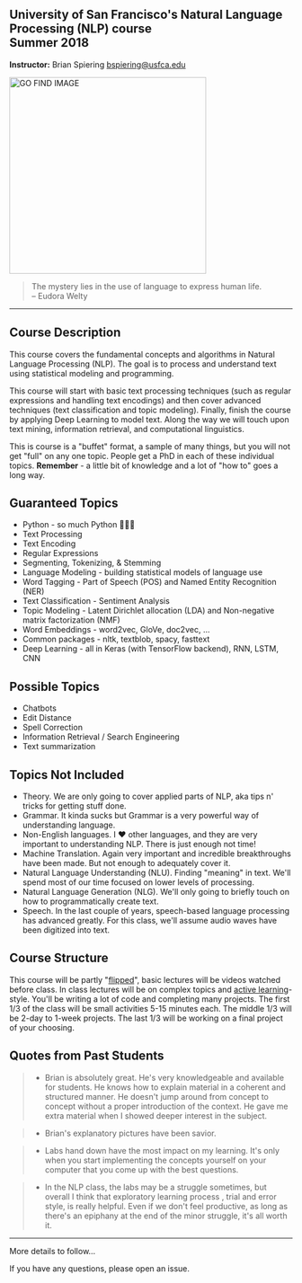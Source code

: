 University of San Francisco's Natural Language Processing (NLP) course <br> Summer 2018
------

__Instructor:__ Brian Spiering [bspiering@usfca.edu](mailto:bspiering@usfca.edu)  

<img src="https://pbs.twimg.com/media/BrPvG7wCMAAk6Qh.png" alt="GO FIND IMAGE" align="middle" style="width: 350px;"/>

> The mystery lies in the use of language to express human life.  
> – Eudora Welty 

----
Course Description
----
This course covers the fundamental concepts and algorithms in Natural Language Processing (NLP). The goal is to process and understand text using statistical modeling and programming.

This course will start with basic text processing techniques (such as regular expressions and handling text encodings) and then cover advanced techniques (text classification and topic modeling). Finally, finish the course by applying Deep Learning to model text. Along the way we will touch upon text mining, information retrieval, and computational linguistics.

This is course is a "buffet" format, a sample of many things, but you will not get "full" on any one topic. People get a PhD in each of these individual topics. __Remember__ - a little bit of knowledge and a lot of "how to" goes a long way.

Guaranteed Topics
----

- Python - so much Python 🐍🐍🐍
- Text Processing
- Text Encoding
- Regular Expressions
- Segmenting, Tokenizing, & Stemming  
- Language Modeling - building statistical models of language use
- Word Tagging - Part of Speech (POS) and Named Entity Recognition (NER) 
- Text Classification - Sentiment Analysis  
- Topic Modeling - Latent Dirichlet allocation (LDA)  and Non-negative matrix factorization (NMF) 
- Word Embeddings - word2vec, GloVe, doc2vec, ...
- Common packages - nltk, textblob, spacy, fasttext
- Deep Learning - all in Keras (with TensorFlow backend), RNN, LSTM, CNN 

Possible Topics
----

- Chatbots
- Edit Distance
- Spell Correction
- Information Retrieval / Search Engineering
- Text summarization

Topics Not Included
-------

- Theory. We are only going to cover applied parts of NLP, aka tips n' tricks for getting stuff done.
- Grammar. It kinda sucks but Grammar is a very powerful way of understanding language.
- Non-English languages. I ❤️ other languages, and they are very important to understanding NLP. There is just enough not time!
- Machine Translation. Again very important and incredible breakthroughs have been made. But not enough to adequately cover it.
- Natural Language Understanding (NLU). Finding "meaning" in text. We'll spend most of our time focused on lower levels of processing.
- Natural Language Generation (NLG). We'll only going to briefly touch on how to programmatically create text.
- Speech. In the last couple of years, speech-based language processing has advanced greatly. For this class, we'll assume audio waves have been digitized into text.

Course Structure
-----

This course will be partly "[flipped](https://en.wikipedia.org/wiki/Flipped_classroom)", basic lectures will be videos watched before class. In class lectures will be on complex topics and [active learning](https://en.wikipedia.org/wiki/Active_learning)-style. You'll be writing a lot of code and completing many projects. The first 1/3 of the class will be small activities 5-15 minutes each. The middle 1/3 will be 2-day to 1-week projects. The last 1/3 will be working on a final project of your choosing.


Quotes from Past Students
-----

> - Brian is absolutely great. He's very knowledgeable and available for students. He knows how to explain material in a coherent and structured manner. He doesn't jump around from concept to concept without a proper introduction of the context. He gave me extra material when I showed deeper interest in the subject.

> - Brian's explanatory pictures have been savior.
  
> - Labs hand down have the most impact on my learning. It's only when you start implementing the concepts yourself on your computer that you come up with the best questions.

> - In the NLP class, the labs may be a struggle sometimes, but overall I think that exploratory learning process , trial and error style, is really helpful. Even if we don't feel productive, as long as there's an epiphany at the end of the minor struggle, it's all worth it.


------

More details to follow…

If you have any questions, please open an issue.